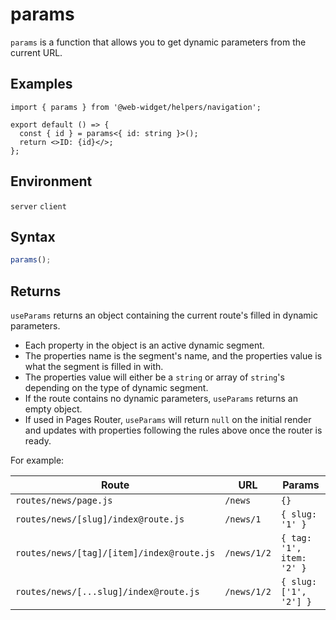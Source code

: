 # params

`params` is a function that allows you to get dynamic parameters from the current URL.

## Examples

```tsx
import { params } from '@web-widget/helpers/navigation';

export default () => {
  const { id } = params<{ id: string }>();
  return <>ID: {id}</>;
};
```

## Environment

`server` `client`

## Syntax

```ts
params();
```

## Returns

`useParams` returns an object containing the current route's filled in dynamic parameters.

- Each property in the object is an active dynamic segment.
- The properties name is the segment's name, and the properties value is what the segment is filled in with.
- The properties value will either be a `string` or array of `string`'s depending on the type of dynamic segment.
- If the route contains no dynamic parameters, `useParams` returns an empty object.
- If used in Pages Router, `useParams` will return `null` on the initial render and updates with properties following the rules above once the router is ready.

For example:

| Route                                     | URL         | Params                    |
| ----------------------------------------- | ----------- | ------------------------- |
| `routes/news/page.js`                     | `/news`     | `{}`                      |
| `routes/news/[slug]/index@route.js`       | `/news/1`   | `{ slug: '1' }`           |
| `routes/news/[tag]/[item]/index@route.js` | `/news/1/2` | `{ tag: '1', item: '2' }` |
| `routes/news/[...slug]/index@route.js`    | `/news/1/2` | `{ slug: ['1', '2'] }`    |
